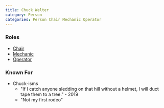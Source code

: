```yaml
---
title: Chuck Welter
category: Person
categories: Person Chair Mechanic Operator
---
```


### Roles

* [Chair](Chair)
* [Mechanic](Mechanic)
* [Operator](Operator)

### Known For

* Chuck-isms
    * "If I catch anyone sledding on that hill without a helmet, I will duct tape them to a tree." - 2019
    * "Not my first rodeo"
